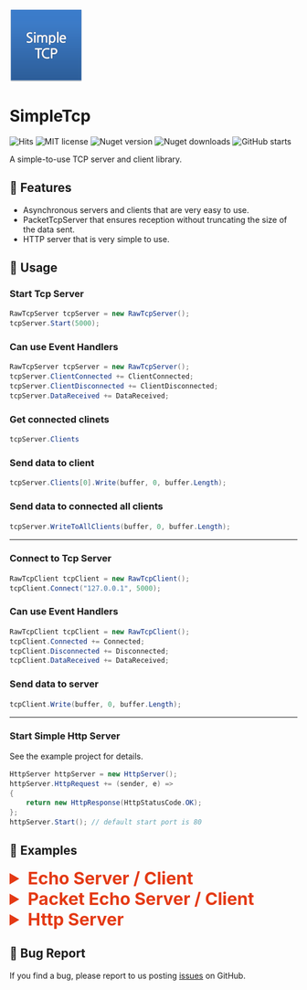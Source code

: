 ![logo](https://raw.githubusercontent.com/akon47/SimpleTcp/master/SimpleTcp/logo.png)

# SimpleTcp
<p>
    <img alt="Hits" src="https://hits.seeyoufarm.com/api/count/incr/badge.svg?url=https%3A%2F%2Fgithub.com%2Fakon47%2FSimpleTcp&count_bg=%2379C83D&title_bg=%23555555&icon=&icon_color=%23E7E7E7&title=hits&edge_flat=false" />
  <img alt="MIT license" src="https://img.shields.io/badge/License-MIT-green.svg">
  <img alt="Nuget version" src="https://img.shields.io/nuget/v/SimpleTcpLib">
  <img alt="Nuget downloads" src="https://img.shields.io/nuget/dt/SimpleTcpLib">
  <img alt="GitHub starts" src="https://img.shields.io/github/stars/akon47/SimpleTcp">
</p>
A simple-to-use TCP server and client library.   

## 🎨 Features
- Asynchronous servers and clients that are very easy to use.
- PacketTcpServer that ensures reception without truncating the size of the data sent.
- HTTP server that is very simple to use.

## 📃 Usage

### Start Tcp Server
```csharp
RawTcpServer tcpServer = new RawTcpServer();
tcpServer.Start(5000);
```

### Can use Event Handlers
```csharp
RawTcpServer tcpServer = new RawTcpServer();
tcpServer.ClientConnected += ClientConnected;
tcpServer.ClientDisconnected += ClientDisconnected;
tcpServer.DataReceived += DataReceived;
```

### Get connected clinets
```csharp
tcpServer.Clients
```

### Send data to client
```csharp
tcpServer.Clients[0].Write(buffer, 0, buffer.Length);
```

### Send data to connected all clients
```csharp
tcpServer.WriteToAllClients(buffer, 0, buffer.Length);
```
---
### Connect to Tcp Server
```csharp
RawTcpClient tcpClient = new RawTcpClient();
tcpClient.Connect("127.0.0.1", 5000);
```

### Can use Event Handlers
```csharp
RawTcpClient tcpClient = new RawTcpClient();
tcpClient.Connected += Connected;
tcpClient.Disconnected += Disconnected;
tcpClient.DataReceived += DataReceived;
```

### Send data to server
```csharp
tcpClient.Write(buffer, 0, buffer.Length);
```
---
### Start Simple Http Server
See the example project for details.
```csharp
HttpServer httpServer = new HttpServer();
httpServer.HttpRequest += (sender, e) =>
{
    return new HttpResponse(HttpStatusCode.OK); 
};
httpServer.Start(); // default start port is 80
```

## 🐾 Examples

<details>
<summary style="font-Weight : bold; font-size : 30px; color : #E43914;" >Echo Server / Client</summary>
  
### Echo Server
```csharp
static void Main(string[] args)
{
    using (RawTcpServer tcpServer = new RawTcpServer())
    {
        tcpServer.ClientConnected += (sender, e) =>
            Console.WriteLine($"[{e}]: Connected"); // new client connected
        tcpServer.ClientDisconnected += (sender, e) =>
            Console.WriteLine($"[{e}]: Disconnected"); // client disconnected
        tcpServer.DataReceived += (sender, e) =>
        {
            byte[] readBytes = e.Client.ReadExisting(); // read all data
            string dataString = readBytes.Aggregate( // data to hex string
                new StringBuilder(32),
                (stringBuilder, data) => stringBuilder.Append($" 0x{data.ToString("X2")}")
                ).ToString().Trim();

            Console.WriteLine($"[{e.Client}]: {dataString}");

            e.Client.Write(readBytes, 0, readBytes.Length); // return same data
        };

        try
        {
            tcpServer.Start(5000);
            Console.WriteLine("Listening for connections...");
        }
        catch (Exception ex)
        {
            Console.WriteLine(ex);
        }

        Console.ReadLine();
    }
}
```

### Echo Client
```csharp
static void Main(string[] args)
{
    using (RawTcpClient tcpClient = new RawTcpClient())
    {
        tcpClient.Connected += (sender, e) =>
            Console.WriteLine($"Connect to [{e.RemoteEndPoint}]");
        tcpClient.Disconnected += (sender, e) =>
            Console.WriteLine($"{Environment.NewLine}Disconnected from [{e.RemoteEndPoint}]");
        tcpClient.DataReceived += (sender, e) =>
        {
            if (sender is RawTcpClient rawTcpClient)
            {
                byte[] readBytes = rawTcpClient.ReadExisting(); // read all data
                Console.WriteLine($"DataReceived: {Encoding.ASCII.GetString(readBytes)}");
            }
        };

        try
        {
            tcpClient.Connect("127.0.0.1", 5000);

            while (true)
            {
                string line = Console.ReadLine();
                byte[] buffer = Encoding.ASCII.GetBytes(line);
                tcpClient.Write(buffer, 0, buffer.Length);
            }
        }
        catch (Exception ex)
        {
            Console.WriteLine(ex);
            Console.ReadLine();
        }
    }
}
```
  
</details>

<details>
<summary style="font-Weight : bold; font-size : 30px; color : #E43914;" >Packet Echo Server / Client</summary>
  
### Packet Echo Server
The size of the received data is received without being cut off.
```csharp
static void Main(string[] args)
{
  using (PacketTcpServer tcpServer = new PacketTcpServer())
  {
      tcpServer.ClientConnected += (sender, e) =>
          Console.WriteLine($"[{e}]: Connected"); // new client connected
      tcpServer.ClientDisconnected += (sender, e) =>
          Console.WriteLine($"[{e}]: Disconnected"); // client disconnected
      tcpServer.PacketReceived += (sender, e) =>
      {
          if (sender is PacketTcpServer packetTcpServer)
          {
              Console.WriteLine($"[{e.Packet.IPEndPoint}]: PacketReceived (PacketLength: {e.Packet.PacketData.Length})");
              packetTcpServer.WritePacket(e.Packet.TcpClient, e.Packet.PacketData); // return same packet
          }
      };

      try
      {
          tcpServer.Start(5000);
          Console.WriteLine("Listening for connections...");
      }
      catch (Exception ex)
      {
          Console.WriteLine(ex);
      }

      Console.ReadLine();
  }
}
```

### Packet Echo Client
```csharp
static void Main(string[] args)
{
    using (PacketTcpClient tcpClient = new PacketTcpClient())
    {
        tcpClient.Connected += (sender, e) =>
            Console.WriteLine($"Connect to [{e.RemoteEndPoint}]");
        tcpClient.Disconnected += (sender, e) =>
            Console.WriteLine($"{Environment.NewLine}Disconnected from [{e.RemoteEndPoint}]");
        tcpClient.PacketReceived += (sender, e) =>
        {
            Console.WriteLine($"PacketReceived: (PacketLength: {e.PacketData.Length})");
        };

        try
        {
            tcpClient.Connect("127.0.0.1", 5000);

            tcpClient.WritePacket(new byte[1024]); // send 1024 bytes
            tcpClient.WritePacket(new byte[1024 * 1024]); // send 1024 * 1024 bytes
            tcpClient.WritePacket(new byte[1024 * 1024 * 10]); // send 1024 * 1024 * 10 bytes

            Console.ReadLine();

            tcpClient.Disconnect();
        }
        catch (Exception ex)
        {
            Console.WriteLine(ex);
        }

        Console.ReadLine();
    }
}
```

![image](https://user-images.githubusercontent.com/49547202/130899797-381176ee-9ac8-4804-9c85-bd1e4300b4b5.png)
  
</details>

<details>
<summary style="font-Weight : bold; font-size : 30px; color : #E43914;" >Http Server</summary>
  
### Simple Http Server
```csharp
static void Main(string[] args)
{
    using (var httpServer = new SimpleTcp.Server.Http.HttpServer())
    {
        httpServer.HttpRequest += (sender, e) =>
        {
            Console.WriteLine($"[{e.Request.IPEndPoint}] -> [{e.Request.Url}]");
            switch(e.Request.Url)
            {
                case "/":
                    return new HttpResponse(HttpStatusCode.OK)
                    {
                        Content = Encoding.UTF8.GetBytes(
                            "<!DOCTYPE html>" +
                            "<html>" +
                            "<head>" +
                            "<meta charset=\"UTF-8\">" +
                            "<title>SimpleTcp HttpServer Example</title>" +
                            "</head>" +
                            "<body>" +
                            "Hello, World !!<br/><a href=\"https://github.com/akon47/SimpleTcp\">Github</a>" +
                            "</body>" +
                            "</html>")
                    };
                default:
                    return new HttpResponse(HttpStatusCode.NotFound);
            }
        };
        httpServer.Start();

        Console.ReadLine();
    }
}
```

![image](https://user-images.githubusercontent.com/49547202/131252066-8d2bb113-48f7-4dfc-8ac2-039fe28c0de3.png)
  
</details>



## 🐞 Bug Report
If you find a bug, please report to us posting [issues](https://github.com/akon47/SimpleTcp/issues) on GitHub.
